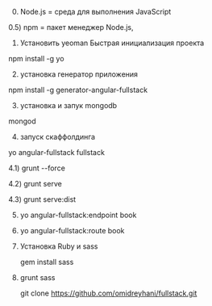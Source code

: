 0) Node.js = среда для выполнения JavaScript

0.5) npm = пакет менеджер Node.js,

1) Установить yeoman Быстрая инициализация проекта

npm install -g yo

2) установка генератор приложения

npm install -g generator-angular-fullstack

3) установка и запук mongodb

mongod

4) запуск скаффолдинга

yo angular-fullstack fullstack
	
4.1) grunt --force

4.2) grunt serve

4.3) grunt serve:dist

5) 	yo angular-fullstack:endpoint book

6)	yo angular-fullstack:route book

7) Установка Ruby и sass

	gem install sass
	
8) 	grunt sass

	git clone https://github.com/omidreyhani/fullstack.git
